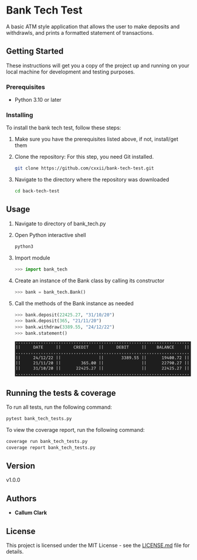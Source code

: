 # Bank Tech Test

A basic ATM style application that allows the user to make deposits and withdrawls, and prints a formatted statement of transactions.

## Getting Started

These instructions will get you a copy of the project up and running on your local machine for development and testing purposes.

### Prerequisites

* Python 3.10 or later

### Installing

To install the bank tech test, follow these steps:

1. Make sure you have the prerequisites listed above, if not, install/get them

2. Clone the repository: For this step, you need Git installed.

   ```bash
   git clone https://github.com/cxxii/bank-tech-test.git
   ```

3. Navigate to the directory where the repository was downloaded

    ```bash
    cd back-tech-test
    ```

## Usage

1. Navigate to directory of bank_tech.py

2. Open Python interactive shell

    ```bash
    python3
    ```

3. Import module

    ```python
    >>> import bank_tech
    ```

4. Create an instance of the Bank class by calling its constructor

    ```python
    >>> bank = bank_tech.Bank()
    ```

5. Call the methods of the Bank instance as needed

    ```python
    >>> bank.deposit(22425.27, "31/10/20")
    >>> bank.deposit(365, "21/11/20")
    >>> bank.withdraw(3389.55, "24/12/22")
    >>> bank.statement()
    ```

    ![screenshot](https://github.com/cxxii/bank-tech-test/blob/main/screenshot.png)

## Running the tests & coverage

To run all tests, run the following command:

```bash
pytest bank_tech_tests.py
```

To view the coverage report, run the following command:

```bash
coverage run bank_tech_tests.py 
coverage report bank_tech_tests.py
```

## Version

v1.0.0

## Authors

* **Callum Clark**

## License

This project is licensed under the MIT License - see the [LICENSE.md](LICENSE.md) file for details.
